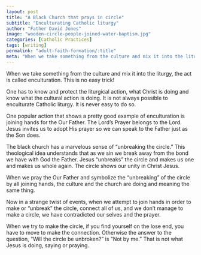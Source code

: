 ```yaml
---
layout: post
title: "A Black Church that prays in circle"
subtitle: "Enculturating Catholic liturgy"
author: "Father David Jones"
image: "wooden-circle-people-joined-water-baptism.jpg"
categories: [Catholic Practices]
tags: [writing]
permalink: "adult-faith-formation/:title"
meta: "When we take something from the culture and mix it into the liturgy, the act is called enculturation. This is no easy trick!"
---
```

When we take something from the culture and mix it into the liturgy, the act is called enculturation. This is no easy trick!
<!--more-->

One has to know and protect the liturgical action, what Christ is doing and know what the cultural action is doing. It is not always possible to enculturate Catholic liturgy. It is never easy to do so.

One popular action that shows a pretty good example of enculturation is joining hands for the Our Father. The Lord’s Prayer belongs to the Lord. Jesus invites us to adopt His prayer so we can speak to the Father just as the Son does.

The black church has a marvelous sense of “unbreaking the circle.” This theological idea understands that as we sin we break away from the bond we have with God the Father. Jesus “unbreaks” the circle and makes us one and makes us whole again. The circle shows our unity in Christ Jesus.

When we pray the Our Father and symbolize the “unbreaking” of the circle by all joining hands, the culture and the church are doing and meaning the same thing.

Now in a strange twist of events, when we attempt to join hands in order to make or “unbreak” the circle, connect all of us, and we don’t manage to make a circle, we have contradicted our selves and the prayer.

When we try to make the circle, if you find yourself on the lose end, you have to move to make the connection. Otherwise the answer to the question, “Will the circle be unbroken?” is “Not by me.” That is not what Jesus is doing, saying or praying.